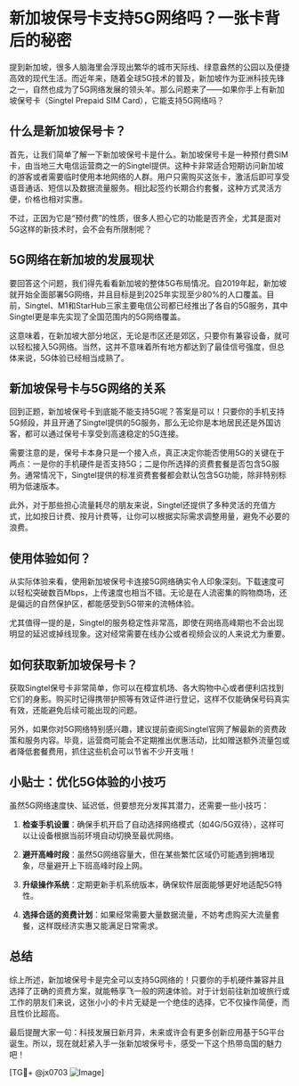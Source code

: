# 新加坡保号卡支持5G网络吗？一张卡背后的秘密

提到新加坡，很多人脑海里会浮现出繁华的城市天际线、绿意盎然的公园以及便捷高效的现代生活。而近年来，随着全球5G技术的普及，新加坡作为亚洲科技先锋之一，自然也成为了5G网络发展的领头羊。那么问题来了——如果你手上有新加坡保号卡（Singtel Prepaid SIM Card），它能支持5G网络吗？

## 什么是新加坡保号卡？

首先，让我们简单了解一下新加坡保号卡是什么。新加坡保号卡是一种预付费SIM卡，由当地三大电信运营商之一的Singtel提供。这种卡非常适合短期访问新加坡的游客或者需要临时使用本地网络的人群。用户只需购买这张卡，激活后即可享受语音通话、短信以及数据流量服务。相比起签约长期合约套餐，这种方式灵活方便，价格也相对实惠。

不过，正因为它是“预付费”的性质，很多人担心它的功能是否齐全，尤其是面对5G这样的新技术时，会不会有所限制呢？

## 5G网络在新加坡的发展现状

要回答这个问题，我们得先看看新加坡的整体5G布局情况。自2019年起，新加坡就开始全面部署5G网络，并且目标是到2025年实现至少80%的人口覆盖。目前，Singtel、M1和StarHub三家主要电信公司都已经推出了各自的5G服务，其中Singtel更是率先实现了全国范围内的5G网络覆盖。

这意味着，在新加坡大部分地区，无论是市区还是郊区，只要你有兼容设备，就可以轻松接入5G网络。当然，这并不意味着所有地方都达到了最佳信号强度，但总体来说，5G体验已经相当成熟了。

## 新加坡保号卡与5G网络的关系

回到正题，新加坡保号卡到底能不能支持5G呢？答案是可以！只要你的手机支持5G频段，并且开通了Singtel提供的5G服务，那么无论你是本地居民还是外国访客，都可以通过保号卡享受到高速稳定的5G连接。

需要注意的是，保号卡本身只是一个接入点，真正决定你能否使用5G的关键在于两点：一是你的手机硬件是否支持5G；二是你所选择的资费套餐是否包含5G服务。通常情况下，Singtel提供的标准资费套餐都会默认包含5G功能，除非特别标明为低速版本。

此外，对于那些担心流量耗尽的朋友来说，Singtel还提供了多种灵活的充值方式，比如按日计费、按月计费等，让你可以根据实际需求调整用量，避免不必要的浪费。

## 使用体验如何？

从实际体验来看，使用新加坡保号卡连接5G网络确实令人印象深刻。下载速度可以轻松突破数百Mbps，上传速度也相当不错。无论是在人流密集的购物商场，还是偏远的自然保护区，都能感受到5G带来的流畅体验。

尤其值得一提的是，Singtel的服务稳定性非常高，即使在网络高峰期也不会出现明显的延迟或掉线现象。这对经常需要在线办公或者视频会议的人来说尤为重要。

## 如何获取新加坡保号卡？

获取Singtel保号卡非常简单，你可以在樟宜机场、各大购物中心或者便利店找到它们的身影。购买时记得携带护照等有效证件进行登记，这样不仅能确保号码真实有效，还能避免后续可能出现的问题。

另外，如果你对5G网络特别感兴趣，建议提前查阅Singtel官网了解最新的资费政策和服务内容。毕竟，运营商可能会不定期推出优惠活动，比如赠送额外流量包或者降低套餐费用，抓住这些机会可以节省不少开支哦！

## 小贴士：优化5G体验的小技巧

虽然5G网络速度快、延迟低，但要想充分发挥其潜力，还需要一些小技巧：

1. **检查手机设置**：确保手机开启了自动选择网络模式（如4G/5G双待），这样可以让设备根据当前环境自动切换至最优网络。
   
2. **避开高峰时段**：虽然5G网络容量大，但在某些繁忙区域仍可能遇到拥堵现象，尽量避开上下班高峰时段上网。

3. **升级操作系统**：定期更新手机系统版本，确保软件层面能够更好地适配5G特性。

4. **选择合适的资费计划**：如果经常需要大量数据流量，不妨考虑购买大流量套餐，这样既经济实惠又能满足日常需求。

## 总结

综上所述，新加坡保号卡是完全可以支持5G网络的！只要你的手机硬件兼容并且选择了正确的资费方案，就能畅享飞一般的网速体验。对于计划前往新加坡旅行或工作的朋友们来说，这张小小的卡片无疑是一个绝佳的选择，它不仅操作简便，而且性价比超高。

最后提醒大家一句：科技发展日新月异，未来或许会有更多创新应用基于5G平台诞生。所以，现在就赶紧入手一张新加坡保号卡，感受一下这个热带岛国的魅力吧！

[TG💪+ @jx0703 ![Image](https://github.com/user-attachments/assets/dbca1d08-cadb-493c-b0ec-ad6f7a83f270)]